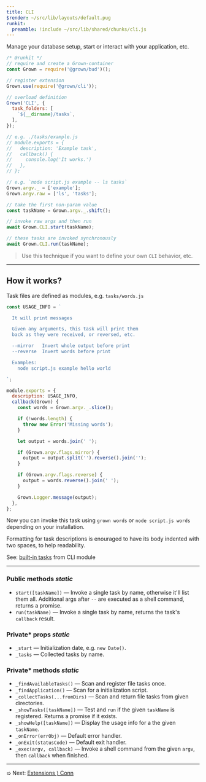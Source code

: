 ```yaml
---
title: CLI
$render: ~/src/lib/layouts/default.pug
runkit:
  preamble: !include ~/src/lib/shared/chunks/cli.js
---
```


Manage your database setup, start or interact with your application, etc.

```js
/* @runkit */
// require and create a Grown-container
const Grown = require('@grown/bud')();

// register extension
Grown.use(require('@grown/cli'));

// overload definition
Grown('CLI', {
  task_folders: [
    `${__dirname}/tasks`,
  ],
});

// e.g. ./tasks/example.js
// module.exports = {
//   description: 'Example task',
//   callback() {
//     console.log('It works.')
//   },
// };

// e.g. `node script.js example -- ls tasks`
Grown.argv._ = ['example'];
Grown.argv.raw = ['ls', 'tasks'];

// take the first non-param value
const taskName = Grown.argv._.shift();

// invoke raw args and then run
await Grown.CLI.start(taskName);

// these tasks are invoked synchronously
await Grown.CLI.run(taskName);
```

> Use this technique if you want to define your own `CLI` behavior, etc.

---

## How it works?

Task files are defined as modules, e.g. `tasks/words.js`

```js
const USAGE_INFO = `

  It will print messages

  Given any arguments, this task will print them
  back as they were received, or reversed, etc.

  --mirror   Invert whole output before print
  --reverse  Invert words before print

  Examples:
    node script.js example hello world

`;

module.exports = {
  description: USAGE_INFO,
  callback(Grown) {
    const words = Grown.argv._.slice();

    if (!words.length) {
      throw new Error('Missing words');
    }

    let output = words.join(' ');

    if (Grown.argv.flags.mirror) {
      output = output.split('').reverse().join('');
    }

    if (Grown.argv.flags.reverse) {
      output = words.reverse().join(' ');
    }

    Grown.Logger.message(output);
  },
};
```

Now you can invoke this task using `grown words` or `node script.js words` depending on your installation.

Formatting for task descriptions is enouraged to have its body indented with two spaces, to help readability.

See: [built-in tasks](https://github.com/grownjs/grown/tree/master/packages/cli/bin/tasks) from CLI module

---

### Public methods <var>static</var>

- `start([taskName])` &mdash; Invoke a single task by name, otherwise it'll list them all.
  Additional args after `--` are executed as a shell command, returns a promise.
- `run(taskName)` &mdash; Invoke a single task by name, returns the task's `callback` result.

### Private* props <var>static</var>

- `_start` &mdash; Initialization date, e.g. `new Date()`.
- `_tasks` &mdash; Collected tasks by name.

### Private* methods <var>static</var>

- `_findAvailableTasks()` &mdash; Scan and register file tasks once.
- `_findApplication()` &mdash; Scan for a initialization script.
- `_collectTasks(...fromDirs)` &mdash; Scan and return file tasks from given directories.
- `_showTasks([taskName])` &mdash; Test and `run` if the given `taskName` is registered. Returns a promise if it exists.
- `_showHelp([taskName])` &mdash; Display the usage info for a the given `taskName`.
- `_onError(errObj)` &mdash; Default error handler.
- `_onExit(statusCode)` &mdash; Default exit handler.
- `_exec(argv, callback)` &mdash; Invoke a shell command from the given `argv`, then `callback` when finished.

---

➯ Next: [Extensions &rangle; Conn](./docs/extensions/conn)
